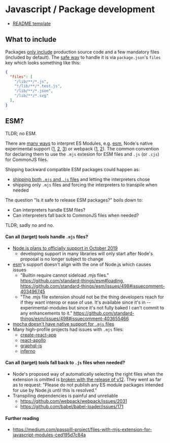 # Javascript / Package development

- [README template](package-readme-template.md)

## What to include

Packages [only include](https://docs.npmjs.com/misc/developers#keeping-files-out-of-your-package) production source code and a few mandatory files (included by default). The [safe way](https://medium.com/@jdxcode/for-the-love-of-god-dont-use-npmignore-f93c08909d8d) to handle it is via `package.json`'s `files` key which looks something like this:
```json
{
  "files": [
    "/lib/**/*.js",
    "!/lib/**/*.test.js",
    "/lib/**/*.json",
    "/lib/**/*.svg"
  ],
}
```

## ESM?

TLDR; no ESM.

There are [many ways](https://github.com/transitive-bullshit/npm-es-modules) to interpret ES Modules, e.g. [esm](https://github.com/standard-things/esm), Node's native experimental support ([1](http://2ality.com/2017/09/native-esm-node.html), [2](http://2ality.com/2018/12/nodejs-esm-phases.html), [3](http://2ality.com/2019/04/nodejs-esm-impl.html)) or webpack ([1](https://medium.com/webpack/webpack-4-released-today-6cdb994702d4), [2](https://webpack.js.org/concepts/modules)). The common convention for declaring them to use the `.mjs` extesion for ESM files and `.js` (or `.cjs`) for CommonJS files.

Shipping backward compatible ESM packages could happen as:
- [shipping both `.mjs` and `.js` files](https://stackoverflow.com/a/52509974/2771889) and letting the interpreters chose
- shipping only `.mjs` files and forcing the interpreters to transpile when needed

The question "Is it safe to release ESM packages?" boils down to:
- Can interpreters handle ESM files?
- Can interpreters fall back to CommonJS files when needed?

TLDR; sadly no and no.

#### Can all (target) tools handle `.mjs` files?

- [Node.js plans to officially support in October 2019](http://2ality.com/2019/04/nodejs-esm-impl.html#using-es-modules-on-nodejs)
  - developing support in many libraries will only start after Node's proposal is no longer subject to change
- [esm](https://github.com/standard-things/esm)'s support doesn't align with the one of Node.js which causes issues
  - "Builtin require cannot sideload .mjs files." https://github.com/standard-things/esm#loading, https://github.com/standard-things/esm/issues/498#issuecomment-403496745
  - "The .mjs file extension should not be the thing developers reach for if they want interop or ease of use. It's available since it's in --experimental-modules but since it's not fully baked I can't commit to any enhancements to it." https://github.com/standard-things/esm/issues/498#issuecomment-403655466
- [mocha doesn't have native support for `.mjs` files](https://github.com/mochajs/mocha/issues/3006)
- Many high-profile projects had issues with `.mjs` files:
  - [create-react-app](https://github.com/facebook/create-react-app/pull/4085)
  - [react-apollo](https://github.com/apollographql/react-apollo/issues/1737)
  - [graphql-js](https://github.com/graphql/graphql-js/issues/1272)
  - [inferno](https://github.com/infernojs/inferno/issues/1296)

#### Can all (target) tools fall back to `.js` files when needed?

- Node's proposed way of automatically selecting the right files when the extension is omitted is [broken with the release of v12](http://2ality.com/2019/04/nodejs-esm-impl.html#es-modules-on-npm). They went as far as to request: "Please do not publish any ES module packages intended for use by Node.js until this is resolved."
- Transpiling dependencies is painful and unreliable
  - https://github.com/webpack/webpack/issues/2031
  - https://github.com/babel/babel-loader/issues/171

#### Further reading

- https://medium.com/passpill-project/files-with-mjs-extension-for-javascript-modules-ced195d7c84a
